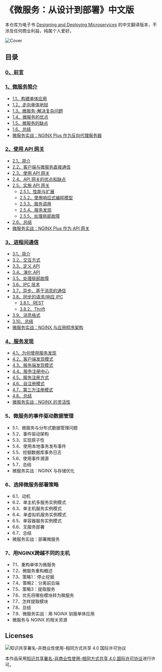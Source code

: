 # 《微服务：从设计到部署》中文版
本仓库为电子书 [Designing and Deploying Microservices](https://www.nginx.com/resources/library/designing-deploying-microservices/) 的中文翻译版本，不涉及任何商业利益，纯属个人爱好。

![Cover](https://github.com/oopsguy/microservices-from-design-to-deployment-chinese/blob/master/resources/cover.png)

## 目录

### [0、前言](https://github.com/oopsguy/microservices-from-design-to-deployment-chinese/blob/master/0-foreword.md)

### [1、微服务简介](https://github.com/oopsguy/microservices-from-design-to-deployment-chinese/blob/master/1-introduction-to-microservices.md#1微服务简介)
- [1.1、构建单体应用](https://github.com/oopsguy/microservices-from-design-to-deployment-chinese/blob/master/1-introduction-to-microservices.md#11构建单体应用)
- [1.2、走向单体地狱](https://github.com/oopsguy/microservices-from-design-to-deployment-chinese/blob/master/1-introduction-to-microservices.md#12走向单体地狱)
- [1.3、微服务-解决复杂问题](https://github.com/oopsguy/microservices-from-design-to-deployment-chinese/blob/master/1-introduction-to-microservices.md#13微服务-解决复杂问题)
- [1.4、微服务的优点](https://github.com/oopsguy/microservices-from-design-to-deployment-chinese/blob/master/1-introduction-to-microservices.md#14微服务的优点)
- [1.5、微服务的缺点](https://github.com/oopsguy/microservices-from-design-to-deployment-chinese/blob/master/1-introduction-to-microservices.md#15微服务的缺点)
- [1.6、总结](https://github.com/oopsguy/microservices-from-design-to-deployment-chinese/blob/master/1-introduction-to-microservices.md#16总结)
- [微服务实战：NGINX Plus 作为反向代理服务器](https://github.com/oopsguy/microservices-from-design-to-deployment-chinese/blob/master/1-introduction-to-microservices.md#微服务实战nginx-plus-作为反向代理服务器)

### [2、使用 API 网关](https://github.com/oopsguy/microservices-from-design-to-deployment-chinese/blob/master/2-using-an-api-gateway.md)
- [2.1、简介](https://github.com/oopsguy/microservices-from-design-to-deployment-chinese/blob/master/2-using-an-api-gateway.md#21简介)
- [2.2、客户端与微服务直接通信](https://github.com/oopsguy/microservices-from-design-to-deployment-chinese/blob/master/2-using-an-api-gateway.md#22客户端与微服务直接通信)
- [2.3、使用 API 网关](https://github.com/oopsguy/microservices-from-design-to-deployment-chinese/blob/master/2-using-an-api-gateway.md#23使用API网关)
- [2.4、API 网关的优点和缺点](https://github.com/oopsguy/microservices-from-design-to-deployment-chinese/blob/master/2-using-an-api-gateway.md#24API网关的优点和缺点)
- [2.5、实施 API 网关](https://github.com/oopsguy/microservices-from-design-to-deployment-chinese/blob/master/2-using-an-api-gateway.md#25实施API网关)
    - [2.5.1、性能与扩展](https://github.com/oopsguy/microservices-from-design-to-deployment-chinese/blob/master/2-using-an-api-gateway.md#251性能与扩展)
    - [2.5.2、使用响应式编程模型](https://github.com/oopsguy/microservices-from-design-to-deployment-chinese/blob/master/2-using-an-api-gateway.md#252使用响应式编程模型)
    - [2.5.3、服务调用](https://github.com/oopsguy/microservices-from-design-to-deployment-chinese/blob/master/2-using-an-api-gateway.md#253服务调用)
    - [2.5.4、服务发现](https://github.com/oopsguy/microservices-from-design-to-deployment-chinese/blob/master/2-using-an-api-gateway.md#254服务发现)
    - [2.5.5、处理局部故障](https://github.com/oopsguy/microservices-from-design-to-deployment-chinese/blob/master/2-using-an-api-gateway.md#255处理局部故障)
- [2.6、总结](https://github.com/oopsguy/microservices-from-design-to-deployment-chinese/blob/master/2-using-an-api-gateway.md#26总结)
- [微服务实战：NGINX Plus 作为 API 网关](https://github.com/oopsguy/microservices-from-design-to-deployment-chinese/blob/master/2-using-an-api-gateway.md#微服务实战nginx-plus-作为-api-网关)

### [3、进程间通信](https://github.com/oopsguy/microservices-from-design-to-deployment-chinese/blob/master/3-inter-process-communication.md)
- [3.1、简介](https://github.com/oopsguy/microservices-from-design-to-deployment-chinese/blob/master/3-inter-process-communication.md#31简介)
- [3.2、交互方式](https://github.com/oopsguy/microservices-from-design-to-deployment-chinese/blob/master/3-inter-process-communication.md#32交互方式)
- [3.3、定义 API](https://github.com/oopsguy/microservices-from-design-to-deployment-chinese/blob/master/3-inter-process-communication.md#33定义api)
- [3.4、演化 API](https://github.com/oopsguy/microservices-from-design-to-deployment-chinese/blob/master/3-inter-process-communication.md#34演化api)
- [3.5、处理局部故障](https://github.com/oopsguy/microservices-from-design-to-deployment-chinese/blob/master/3-inter-process-communication.md#35处理局部故障)
- [3.6、IPC 技术](https://github.com/oopsguy/microservices-from-design-to-deployment-chinese/blob/master/3-inter-process-communication.md#36ipc-技术)
- [3.7、异步、基于消息的通信](https://github.com/oopsguy/microservices-from-design-to-deployment-chinese/blob/master/3-inter-process-communication.md#37异步基于消息的通信)
- [3.8、同步的请求/响应 IPC](https://github.com/oopsguy/microservices-from-design-to-deployment-chinese/blob/master/3-inter-process-communication.md#38同步的请求响应ipc)
    - [3.8.1、REST](https://github.com/oopsguy/microservices-from-design-to-deployment-chinese/blob/master/3-inter-process-communication.md#381rest)
    - [3.8.2、Thrift](https://github.com/oopsguy/microservices-from-design-to-deployment-chinese/blob/master/3-inter-process-communication.md#382thrift)
- [3.9、消息格式](https://github.com/oopsguy/microservices-from-design-to-deployment-chinese/blob/master/3-inter-process-communication.md#39消息格式)
- [3.10、总结](https://github.com/oopsguy/microservices-from-design-to-deployment-chinese/blob/master/3-inter-process-communication.md#310总结)
- [微服务实战：NGINX 与应用程序架构](https://github.com/oopsguy/microservices-from-design-to-deployment-chinese/blob/master/3-inter-process-communication.md#微服务实战nginx-与应用程序架构)

### [4、服务发现](https://github.com/oopsguy/microservices-from-design-to-deployment-chinese/blob/master/4-service-discovery.md)
- [4.1、为何使用服务发现](https://github.com/oopsguy/microservices-from-design-to-deployment-chinese/blob/master/4-service-discovery.md#41为何使用服务发现)
- [4.2、客户端发现模式](https://github.com/oopsguy/microservices-from-design-to-deployment-chinese/blob/master/4-service-discovery.md#42客户端发现模式)
- [4.3、服务端发现模式](https://github.com/oopsguy/microservices-from-design-to-deployment-chinese/blob/master/4-service-discovery.md#43服务端发现模式)
- [4.4、服务注册中心](https://github.com/oopsguy/microservices-from-design-to-deployment-chinese/blob/master/4-service-discovery.md#44服务注册中心)
- [4.5、服务注册方式](https://github.com/oopsguy/microservices-from-design-to-deployment-chinese/blob/master/4-service-discovery.md#45服务注册方式)
- [4.6、自注册模式](https://github.com/oopsguy/microservices-from-design-to-deployment-chinese/blob/master/4-service-discovery.md#46自注册模式)
- [4.7、第三方注册模式](https://github.com/oopsguy/microservices-from-design-to-deployment-chinese/blob/master/4-service-discovery.md#47第三方注册模式)
- [4.8、总结](https://github.com/oopsguy/microservices-from-design-to-deployment-chinese/blob/master/4-service-discovery.md#48总结)
- [微服务实战：NGINX 的灵活性](https://github.com/oopsguy/microservices-from-design-to-deployment-chinese/blob/master/4-service-discovery.md#微服务实战nginx-的灵活性)

### 5、微服务的事件驱动数据管理
- 5.1、微服务与分布式数据管理问题
- 5.2、事件驱动架构
- 5.3、实现原子性
- 5.4、使用本地事务发布事件
- 5.5、挖掘数据库事务日志
- 5.6、使用事件溯源
- 5.7、总结
- 微服务实战：NGINX 与存储优化

### 6、选择微服务部署策略
- 6.1、动机
- 6.2、单主机多服务实例模式
- 6.3、单主机服务实例模式
- 6.4、单虚拟机服务实例模式
- 6.5、单容器服务实例模式
- 6.6、无服务部署
- 6.7、总结
- 微服务实战：部署微服务

### 7、用NGINX跨越不同的主机
- 7.1、重构单体为微服务
- 7.2、微服务重构概述
- 7.3、策略1：停止挖掘
- 7.4、策略2：分离前后端
- 7.5、策略3：提取服务
- 7.6、优先将哪些模块转为微服务
- 7.7、怎样提取模块
- 7.8、总结
- 7.9、微服务实战：用 NGINX 驯服单体应用
- 微服务与 NGINX 的相关资源

## Licenses
![知识共享署名-非商业性使用-相同方式共享 4.0 国际许可协议](https://i.creativecommons.org/l/by-nc-sa/4.0/88x31.png)

本作品采用[知识共享署名-非商业性使用-相同方式共享 4.0 国际许可协议](http://creativecommons.org/licenses/by-nc-sa/4.0/)进行许可。

